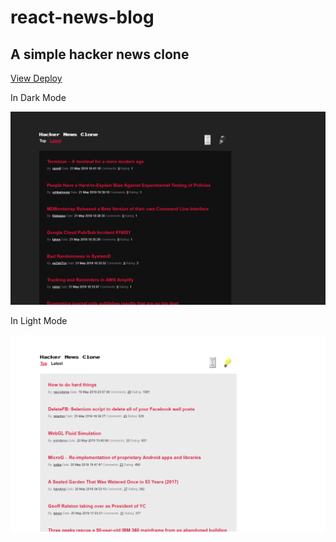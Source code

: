 # react-news-blog

## A simple hacker news clone 

[View Deploy](https://kind-stonebraker-b16ce8.netlify.com)

In Dark Mode

![In Dark Mode](https://github.com/OcelotDive/react-news-blog/blob/master/images/Hn.PNG)

In Light Mode

![In Light Mode](https://github.com/OcelotDive/react-news-blog/blob/master/images/hnLight.PNG)


